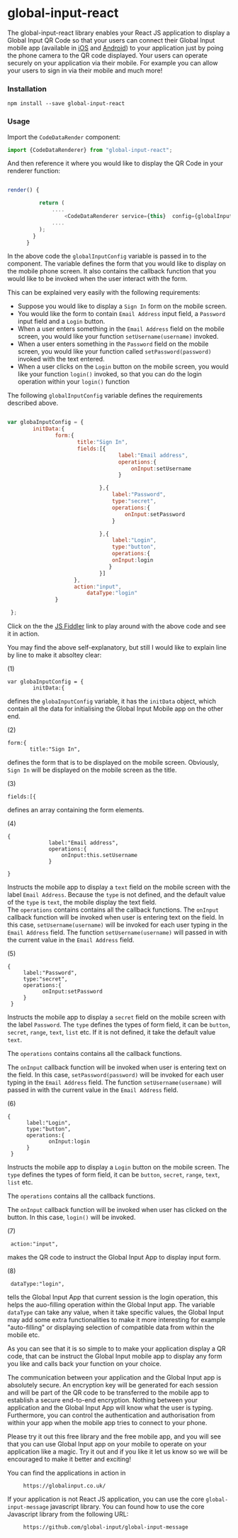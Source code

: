 # global-input-react


The global-input-react library enables your React JS application to display a Global Input QR Code so that your users can connect their Global Input mobile app (available in [iOS](https://itunes.apple.com/us/app/global-input-app/id1269541616?mt=8&ign-mpt=uo%3D4) and [Android](https://itunes.apple.com/us/app/global-input-app/id1269541616?mt=8&ign-mpt=uo%3D4)) to your application just by poing the phone camera to the QR code displayed. Your users can operate securely on your application via their mobile. For example you can allow your users to sign in via their mobile and much more!

### Installation

 ```npm install --save global-input-react```

### Usage

Import the ```CodeDataRender``` component:

```javascript
import {CodeDataRenderer} from "global-input-react";
```

And then reference it where you would like to display the QR Code in your renderer function:

```javascript

render() {

          return (
              ....
                  <CodeDataRenderer service={this}  config={globalInputConfig} level="H" size="300" showControl={true}/>
              ....
          );
        }
      }

```

In the above code the ```globalInputConfig```  variable is passed in to the component. The variable defines the form that you would like to display on the mobile phone screen. It also contains the callback function that you would like to be invoked when the user interact with the form.

This can be explained very easily with the following requirements:

* Suppose you would like to display a ```Sign In``` form on the mobile screen.
* You would like the form to contain ```Email Address``` input field,  a ```Password``` input field and a ```Login``` button.
* When a user enters something in the ```Email Address``` field on the mobile screen, you would like your function  ```setUsername(username)``` invoked.
* When a user enters something in the ```Password``` field on the mobile screen, you would like your function called ```setPassword(password)``` invoked with the text entered.
* When a user clicks on the ```Login``` button on the mobile screen, you would like your function ```login()``` invoked, so that you can do the login operation within your ```login()``` function

The following ```globalInputConfig``` variable defines the requirements described above.

```javascript

var globaInputConfig = {
        initData:{                
               form:{
                      title:"Sign In",
                      fields:[{
                                   label:"Email address",
                                   operations:{
                                       onInput:setUsername
                                   }

                             },{
                                 label:"Password",
                                 type:"secret",
                                 operations:{
                                     onInput:setPassword
                                 }

                             },{
                                 label:"Login",
                                 type:"button",
                                 operations:{
                                 onInput:login
                                }
                             }]
                     },
                     action:"input",
		                 dataType:"login"
               }               

 };
```

Click on the the [JS Fiddler](https://jsfiddle.net/dilshat/26jh68wv/) link to play around with the above code and see it in action.

You may find the above self-explanatory, but still I would like to explain line by line to make it absoltey clear:

(1)
```
var globaInputConfig = {
        initData:{                
```
defines the ```globaInputConfig``` variable, it has the ```initData``` object, which contain all the data for initialising the Global Input Mobile app on the other end.

(2)

```
form:{
       title:"Sign In",
```
defines the form that is to be displayed on the mobile screen. Obviously, ```Sign In``` will be displayed on the mobile screen as the title.


(3)
```
fields:[{
```
defines an array containing the form elements.

(4)
```
{
             label:"Email address",
             operations:{
                 onInput:this.setUsername
             }

}
```
Instructs the mobile app to display a ```text``` field on the mobile screen with the label ```Email Address```. Because the ```type``` is not defined, and the default value of the ```type``` is ```text```, the mobile display the text field.  
The ```operations``` contains  contains all the callback functions. The ```onInput``` callback function will be invoked when user is entering text on the field. In this case, ```setUsername(username)``` will be invoked for each user typing in the ```Email Address``` field. The function ```setUsername(username)``` will passed in with the current value in the ```Email Address``` field.


(5)

```
{
     label:"Password",
     type:"secret",
     operations:{
           onInput:setPassword
     }
 }
```                             
Instructs the mobile app to display a ```secret``` field on the mobile screen with the label ```Password```. The ```type``` defines the types of form field, it can be ```button```, ```secret```, ```range```, ```text```, ```list``` etc. If it is not defined, it take the default value ```text```.

The ```operations``` contains  contains all the callback functions.

The ```onInput``` callback function will be invoked when user is entering text on the field. In this case, ```setPassword(password)``` will be invoked for each user typing in the ```Email Address``` field. The function ```setUsername(username)``` will passed in with the current value in the ```Email Address``` field.

(6)
```
{
      label:"Login",
      type:"button",
      operations:{
             onInput:login
      }
 }
```                             


Instructs the mobile app to display a ```Login``` button on the mobile screen. The ```type``` defines the types of form field, it can be ```button```, ```secret```, ```range```, ```text```, ```list``` etc.

The ```operations``` contains all the callback functions.

The ```onInput``` callback function will be invoked when user has clicked on the button. In this case, ```login()``` will be invoked.

(7)
```
 action:"input",
```
makes the QR code to instruct the Global Input App to display input form.


(8)

```
 dataType:"login",
```
tells the Global Input App that current session is the login operation, this helps the auo-filling operation within the Global Input app. The variable ```dataType``` can take any value, when it take specific values, the Global Input may add some extra functionalities to make it more interesting for example "auto-filling" or displaying selection of compatible data from within the mobile etc.


As you can see that it is so simple to to make your application display a QR code, that can be instruct the Global Input mobile app to display any form you like and calls back your function on your choice.

The communication between your application and the Global Input app is absolutely secure. An encryption key will be generated for each session and will be part of the QR code to be transferred to the mobile app to establish a secure end-to-end encryption. Nothing between your application and the Global Input App will know what the user is typing. Furthermore, you can control the authentication and authorisation from within your app when the mobile app tries to connect to your phone.


Please try it out this free library and the free mobile app, and you will see that you can use Global Input app on your mobile to operate on your application like a magic. Try it out and if you like it let us know so we will be encouraged to make it better and exciting!

You can find the applications in action in

         https://globalinput.co.uk/

If your application is not React JS application, you can use the core ```global-input-message``` javascript library. You can found how to use the core Javascript library from the following URL:

         https://github.com/global-input/global-input-message
